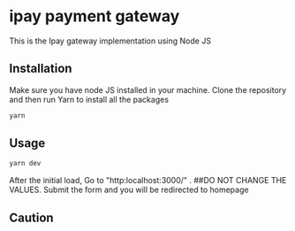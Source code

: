 # ipay payment gateway

This is the Ipay gateway implementation using Node JS

## Installation
Make sure you have node JS installed in your machine. Clone the repository and then run Yarn to install all the packages

```bash
yarn
```

## Usage 
```bash
yarn dev
```
After the initial load, Go to "http:localhost:3000/" . ##DO NOT CHANGE THE VALUES.
Submit the form and you will be redirected to homepage

## Caution
